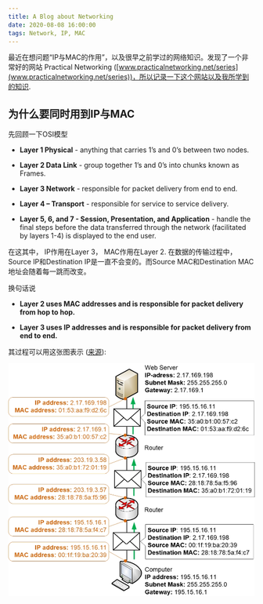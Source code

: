 ```yaml
---
title: A Blog about Networking
date: 2020-08-08 16:00:00
tags: Network, IP, MAC
---
```


最近在想问题“IP与MAC的作用”，以及很早之前学过的网络知识。发现了一个非常好的网站 Practical Networking ([www.practicalnetworking.net/series](www.practicalnetworking.net/series))，所以记录一下这个网站以及我所学到的知识.

<!-- more -->

## 为什么要同时用到IP与MAC

先回顾一下OSI模型

* **Layer 1 Physical** - anything that carries 1’s and 0’s between two nodes.

* **Layer 2 Data Link** - group together 1’s and 0’s into chunks known as Frames.

* **Layer 3  Network** - responsible for packet delivery from end to end.

* **Layer 4 – Transport** - responsible for service to service delivery.

* **Layer 5, 6, and 7 - Session, Presentation, and Application** - handle the final steps before the data transferred through the network (facilitated by layers 1-4) is displayed to the end user.

在这其中， IP作用在Layer 3， MAC作用在Layer 2. 在数据的传输过程中，Source IP和Destination IP是一直不会变的。而Source MAC和Destination MAC地址会随着每一跳而改变。

换句话说

* **Layer 2 uses MAC addresses and is responsible for packet delivery from hop to hop.**

* **Layer 3 uses IP addresses and is responsible for packet delivery from end to end.**

其过程可以用这张图表示 ([来源](https://www.homenethowto.com/switching/mac-addresses/)):

![mac address traffic example](/assets/images/posts/2020/mac-address-traffic-example.jpg)